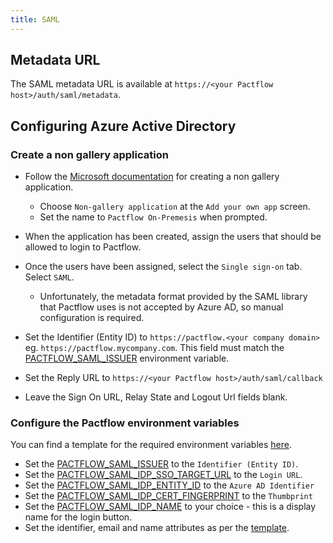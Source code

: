 ```yaml
---
title: SAML
---
```


## Metadata URL

The SAML metadata URL is available at `https://<your Pactflow host>/auth/saml/metadata`.

## Configuring Azure Active Directory

### Create a non gallery application

* Follow the [Microsoft documentation](https://docs.microsoft.com/en-us/azure/active-directory/manage-apps/add-non-gallery-app) for creating a non gallery application.
  * Choose `Non-gallery application` at the `Add your own app` screen.
  * Set the name to `Pactflow On-Premesis` when prompted.

* When the application has been created, assign the users that should be allowed to login to Pactflow.

* Once the users have been assigned, select the `Single sign-on` tab. Select `SAML`.
  * Unfortunately, the metadata format provided by the SAML library that Pactflow uses is not accepted by Azure AD, so manual configuration is required.

* Set the Identifier (Entity ID) to `https://pactflow.<your company domain>` eg. `https://pactflow.mycompany.com`. This field must match the [PACTFLOW_SAML_ISSUER](/docs/on-premises/environment-variables/#pactflow_saml_issuer) environment variable.

* Set the Reply URL to `https://<your Pactflow host>/auth/saml/callback`

* Leave the Sign On URL, Relay State and Logout Url fields blank.

### Configure the Pactflow environment variables

You can find a template for the required environment variables [here](/docs/on-premises/environment-variables/templates#azure-active-directory).

* Set the [PACTFLOW_SAML_ISSUER](/docs/on-premises/environment-variables/#pactflow_saml_issuer) to the `Identifier (Entity ID)`.
* Set the [PACTFLOW_SAML_IDP_SSO_TARGET_URL](/docs/on-premises/environment-variables/#pactflow_saml_idp_sso_target_url) to the `Login URL`.
* Set the [PACTFLOW_SAML_IDP_ENTITY_ID](/docs/on-premises/environment-variables/#pactflow_saml_idp_entity_id) to the `Azure AD Identifier`
* Set the [PACTFLOW_SAML_IDP_CERT_FINGERPRINT](/docs/on-premises/environment-variables/#pactflow_saml_idp_cert_fingerprint) to the `Thumbprint`
* Set the [PACTFLOW_SAML_IDP_NAME](/docs/on-premises/environment-variables/#pactflow_saml_idp_name) to your choice - this is a display name for the login button.
* Set the identifier, email and name attributes as per the [template](/docs/on-premises/environment-variables/templates#azure-active-directory).
